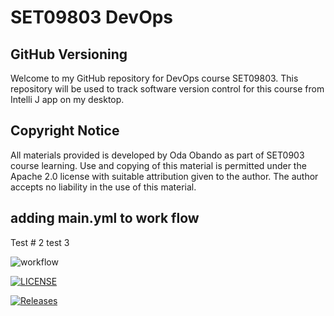 # SET09803 DevOps
## GitHub Versioning
Welcome to my GitHub repository for DevOps
course SET09803. This repository will be used to
track software version control for this course
from Intelli J app on my desktop.



## Copyright Notice
All materials provided is developed by Oda Obando as part 
of SET0903 course learning. Use and copying of this material
is permitted under the Apache 2.0 license
with suitable attribution given to the 
author.
The author accepts no liability in the use
of this material.

## adding main.yml to work flow 
Test # 2
test 3

![workflow](https://github.com/oobando-40725271/sem/actions/workflows/main.yml/badge.svg)

[![LICENSE](https://img.shields.io/github/license/<oobando-40725271>/devops.svg?style=flat-square)](https://github.com/<oobando-40725271>/devops/blob/master/LICENSE)

[![Releases](https://img.shields.io/github/release/<oobando-40725271>/devops/all.svg?style=flat-square)](https://github.com/<oobando-40725271>/devops/releases)
